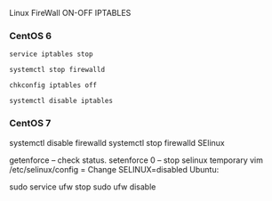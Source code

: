 Linux FireWall ON-OFF
IPTABLES

### CentOS 6

```
service iptables stop
```
```
systemctl stop firewalld
```
```
chkconfig iptables off
```
```
systemctl disable iptables
```
### CentOS 7

systemctl disable firewalld
systemctl stop firewalld
SElinux

getenforce – check status.
setenforce 0 – stop selinux temporary
vim /etc/selinux/config = Change SELINUX=disabled
Ubuntu:

sudo service ufw stop
sudo ufw disable
